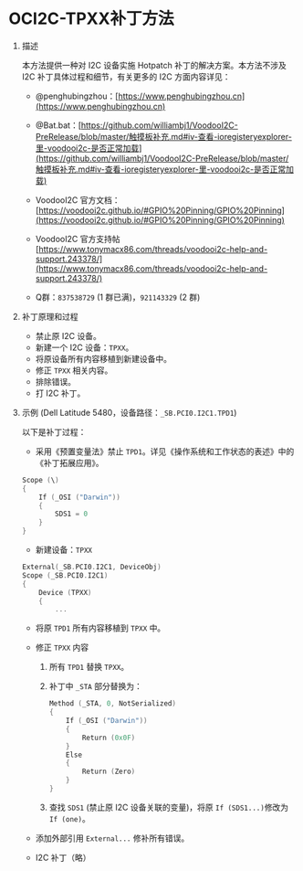 # OCI2C-TPXX补丁方法

1. 描述

   本方法提供一种对 I2C 设备实施 Hotpatch 补丁的解决方案。本方法不涉及 I2C 补丁具体过程和细节，有关更多的 I2C 方面内容详见：

   - @penghubingzhou：[https://www.penghubingzhou.cn](https://www.penghubingzhou.cn)

   - @Bat.bat：[https://github.com/williambj1/VoodooI2C-PreRelease/blob/master/触摸板补充.md#iv-查看-ioregisteryexplorer-里-voodooi2c-是否正常加载](https://github.com/williambj1/VoodooI2C-PreRelease/blob/master/触摸板补充.md#iv-查看-ioregisteryexplorer-里-voodooi2c-是否正常加载)

   - VoodooI2C 官方文档：[https://voodooi2c.github.io/#GPIO%20Pinning/GPIO%20Pinning](https://voodooi2c.github.io/#GPIO%20Pinning/GPIO%20Pinning)

   - VoodooI2C 官方支持帖 [https://www.tonymacx86.com/threads/voodooi2c-help-and-support.243378/](https://www.tonymacx86.com/threads/voodooi2c-help-and-support.243378/)

   - Q群：`837538729` (1 群已满)，`921143329` (2 群)

2. 补丁原理和过程

   - 禁止原 I2C 设备。
   - 新建一个 I2C 设备：`TPXX`。
   - 将原设备所有内容移植到新建设备中。
   - 修正 `TPXX` 相关内容。
   - 排除错误。
   - 打 I2C 补丁。

3. 示例 (Dell Latitude 5480，设备路径：`_SB.PCI0.I2C1.TPD1`)

   以下是补丁过程：

   - 采用《预置变量法》禁止 `TPD1`。详见《操作系统和工作状态的表述》中的《补丁拓展应用》。

    ```Swift
    Scope (\)
    {
        If (_OSI ("Darwin"))
        {
            SDS1 = 0
        }
    }
    ```

   - 新建设备：`TPXX`

    ```Swift
    External(_SB.PCI0.I2C1, DeviceObj)
    Scope (_SB.PCI0.I2C1)
    {
        Device (TPXX)
        {
            ...
    ```

   - 将原 `TPD1` 所有内容移植到 `TPXX` 中。

   - 修正 `TPXX` 内容

     1. 所有 `TPD1` 替换 `TPXX`。
     2. 补丁中 `_STA` 部分替换为：

        ```Swift
        Method (_STA, 0, NotSerialized)
        {
            If (_OSI ("Darwin"))
            {
                Return (0x0F)
            }
            Else
            {
                Return (Zero)
            }
        }
        ```

     3. 查找 `SDS1` (禁止原 I2C 设备关联的变量)，将原 `If (SDS1...)`修改为 `If (one)`。

   - 添加外部引用 `External...` 修补所有错误。

   - I2C 补丁（略）

